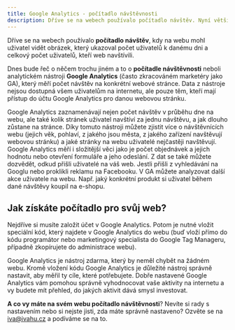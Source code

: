 ```yaml
---
title: Google Analytics - počítadlo návštěvnosti
description: Dříve se na webech používalo počítadlo návštěv. Nyní většina webů používá na měření návštěvnosti nástroj Google Analytics.
---
```


Dříve se na webech používalo **počítadlo návštěv**, kdy na webu mohl uživatel vidět obrázek, který ukazoval počet uživatelů k danému dni a celkový počet uživatelů, kteří web navštívili.

Dnes bude řeč o něčem trochu jiném a to o **počítadle návštěvnosti** neboli analytickém nástroji **Google Analytics** (často zkracováném marketéry jako GA), který měří počet návštěv na konkrétní webové stránce. Data z nástroje nejsou dostupná všem uživatelům na internetu, ale pouze těm, kteří mají přístup do účtu Google Analytics pro danou webovou stránku.

Google Analytics zaznamenávají nejen počet návštěv v průběhu dne na webu, ale také kolik stránek uživatel navštíví za jednu návštěvu, a jak dlouho zůstane na stránce. Díky tomuto nástroji můžete zjistit více o návštěvnících webu (jejich věk, pohlaví, z jakého jsou města, z jakého zařízení navštěvují webovou stránku) a jaké stránky na webu uživatelé nejčastěji navštěvují.
Google Analytics měří i složitější věci jako je počet objednávek a jejich hodnotu nebo otevření formuláře a jeho odeslání. Z dat se také můžete dozvědět, odkud přišli uživatelé na váš web. Jestli přišli z vyhledávání na Googlu nebo proklikli reklamu na Facebooku. V GA můžete analyzovat další akce uživatele na webu. Např. jaký konkrétní produkt si uživatel během dané návštěvy koupil na e-shopu.


## Jak získáte počítadlo pro svůj web?

Nejdříve si musíte založit účet v Google Analytics. Potom je nutné vložit speciální kód, který najdete v Google Analytics do webu (buď vloží přímo do kódu programátor nebo marketingový specialista do Google Tag Manageru, případně zkopírujete do administrace webu).

Google Analytics je nástroj zdarma, který by neměl chybět na žádném webu. Kromě vložení kódu Google Analytics je důležité nástroj správně nastavit, aby měřil ty cíle, které potřebujete.
Dobře nastavené Google Analytics vám pomohou správně vyhodnocovat vaše aktivity na internetu a vy budete mít přehled, do jakých aktivit dává smysl investovat.

**A co vy máte na svém webu počítadlo návštěvnosti**? Nevíte si rady s nastavením nebo si nejste jisti, zda máte správně nastaveno? Ozvěte se na <a class="contact-email" href="mailto:iva@ivahu.cz">iva@ivahu.cz</a> a podíváme se na to.
